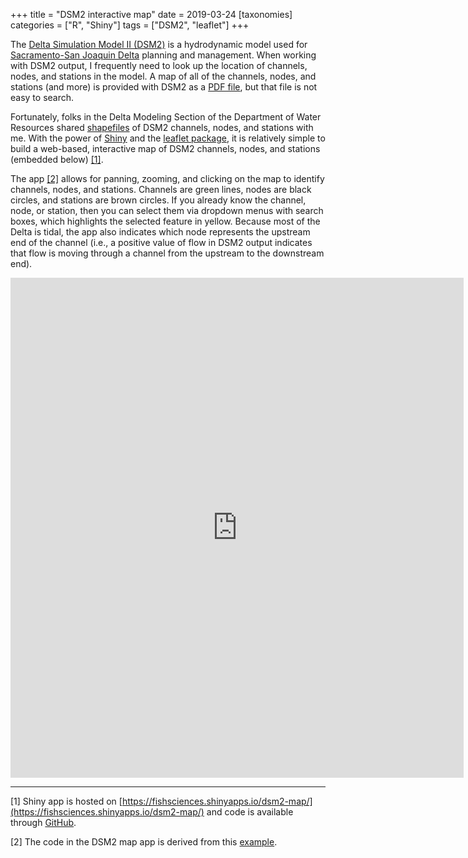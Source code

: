 +++
title = "DSM2 interactive map"
date = 2019-03-24
[taxonomies]
categories = ["R", "Shiny"]
tags = ["DSM2", "leaflet"]
+++

The [Delta Simulation Model II (DSM2)](https://water.ca.gov/Library/Modeling-and-Analysis/Bay-Delta-Region-models-and-tools/Delta-Simulation-Model-II) is a hydrodynamic model used for [Sacramento-San Joaquin Delta](https://en.wikipedia.org/wiki/Sacramento%E2%80%93San_Joaquin_River_Delta) planning and management. When working with DSM2 output, I frequently need to look up the location of channels, nodes, and stations in the model. A map of all of the channels, nodes, and stations (and more) is provided with DSM2 as a [PDF file](/pdf/DSM2_Grid2.0.pdf), but that file is not easy to search.

<!-- more -->

Fortunately, folks in the Delta Modeling Section of the Department of Water Resources shared [shapefiles](https://github.com/fishsciences/dsm2-map/tree/master/shapefiles) of DSM2 channels, nodes, and stations with me. With the power of [Shiny](https://shiny.rstudio.com/) and the [leaflet package](https://rstudio.github.io/leaflet/), it is relatively simple to build a web-based, interactive map of DSM2 channels, nodes, and stations (embedded below) [[1]](#1).

The app [[2]](#2) allows for panning, zooming, and clicking on the map to identify channels, nodes, and stations. Channels are green lines, nodes are black circles, and stations are brown circles. If you already know the channel, node, or station, then you can select them via dropdown menus with search boxes, which highlights the selected feature in yellow. Because most of the Delta is tidal, the app also indicates which node represents the upstream end of the channel (i.e., a positive value of flow in DSM2 output indicates that flow is moving through a channel from the upstream to the downstream end).

<iframe width="725" height="800" scrolling="no" frameborder="no" src="https://fishsciences.shinyapps.io/dsm2-map/"> </iframe>

***

<a name="1"></a> [1] Shiny app is hosted on [https://fishsciences.shinyapps.io/dsm2-map/](https://fishsciences.shinyapps.io/dsm2-map/) and code is available through [GitHub](https://github.com/fishsciences/dsm2-map).

<a name="2"></a> [2] The code in the DSM2 map app is derived from this [example](https://www.r-bloggers.com/r-shiny-leaflet-using-observers/).